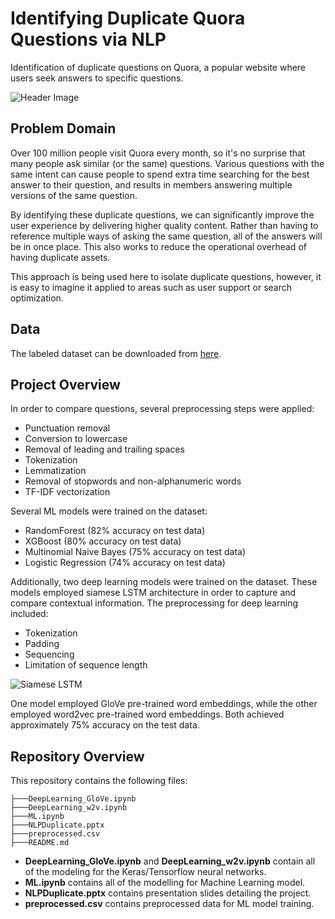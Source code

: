 # Identifying Duplicate Quora Questions via NLP

Identification of duplicate questions on Quora, a popular website where users seek answers to specific questions.

![Header Image](https://www.google.com/url?sa=i&url=https%3A%2F%2Fwww.quora.com%2FHow-does-Quora-avoid-duplicate-questions&psig=AOvVaw3m_D_zl6wNXPIGa3x7XWma&ust=1644000986387000&source=images&cd=vfe&ved=0CAsQjRxqFwoTCJjL1Iib5PUCFQAAAAAdAAAAABAD)

## Problem Domain

Over 100 million people visit Quora every month, so it's no surprise that many people ask similar (or the same) questions. Various questions with the same intent can cause people to spend extra time searching for the best answer to their question, and results in members answering multiple versions of the same question.

By identifying these duplicate questions, we can significantly improve the user experience by delivering higher quality content. Rather than having to reference multiple ways of asking the same question, all of the answers will be in once place. This also works to reduce the operational overhead of having duplicate assets. 

This approach is being used here to isolate duplicate questions, however, it is easy to imagine it applied to areas such as user support or search optimization.


## Data

The labeled dataset can be downloaded from [here](https://drive.google.com/file/d/19iWVGLBi7edqybybam56bt2Zy7vpf1Xc/view?usp=sharing).

## Project Overview

In order to compare questions, several preprocessing steps were applied:
* Punctuation removal
* Conversion to lowercase
* Removal of leading and trailing spaces
* Tokenization
* Lemmatization
* Removal of stopwords and non-alphanumeric words
* TF-IDF vectorization

Several ML models were trained on the dataset:
* RandomForest (82% accuracy on test data)
* XGBoost (80% accuracy on test data)
* Multinomial Naive Bayes (75% accuracy on test data)
* Logistic Regression (74% accuracy on test data)

Additionally, two deep learning models were trained on the dataset. These models employed siamese LSTM architecture in order to capture and compare contextual information. The preprocessing for deep learning included:
* Tokenization
* Padding
* Sequencing
* Limitation of sequence length

![Siamese LSTM](https://user-images.githubusercontent.com/34228896/42486558-45490070-841a-11e8-9cf3-61cdea15de1d.png)

One model employed GloVe pre-trained word embeddings, while the other employed word2vec pre-trained word embeddings. Both achieved approximately 75% accuracy on the test data.

## Repository Overview

This repository contains the following files:

```
├───DeepLearning_GloVe.ipynb  
├───DeepLearning_w2v.ipynb
├───ML.ipynb
├───NLPDuplicate.pptx
├───preprocessed.csv
├───README.md  
```

* **DeepLearning_GloVe.ipynb** and **DeepLearning_w2v.ipynb** contain all of the modeling for the Keras/Tensorflow neural networks.
* **ML.ipynb** contains all of the modelling for Machine Learning model.
* **NLPDuplicate.pptx** contains presentation slides detailing the project.
* **preprocessed.csv** contains preprocessed data for ML model training.


